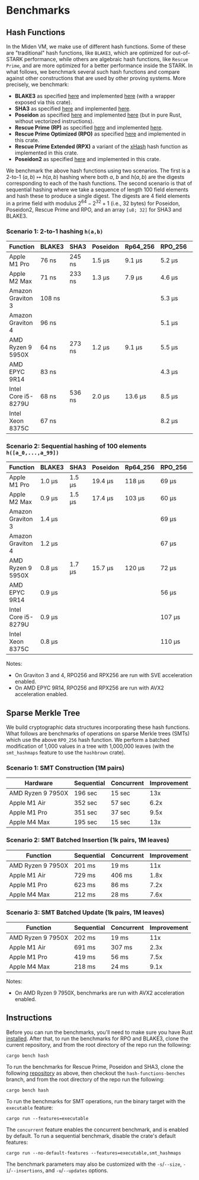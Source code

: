 # Benchmarks

## Hash Functions
In the Miden VM, we make use of different hash functions. Some of these are "traditional" hash functions, like `BLAKE3`, which are optimized for out-of-STARK performance, while others are algebraic hash functions, like `Rescue Prime`, and are more optimized for a better performance inside the STARK. In what follows, we benchmark several such hash functions and compare against other constructions that are used by other proving systems. More precisely, we benchmark:

* **BLAKE3** as specified [here](https://github.com/BLAKE3-team/BLAKE3-specs/blob/master/blake3.pdf) and implemented [here](https://github.com/BLAKE3-team/BLAKE3) (with a wrapper exposed via this crate).
* **SHA3** as specified [here](https://nvlpubs.nist.gov/nistpubs/FIPS/NIST.FIPS.202.pdf) and implemented [here](https://github.com/novifinancial/winterfell/blob/46dce1adf0/crypto/src/hash/sha/mod.rs).
* **Poseidon** as specified [here](https://eprint.iacr.org/2019/458.pdf) and implemented [here](https://github.com/mir-protocol/plonky2/blob/806b88d7d6e69a30dc0b4775f7ba275c45e8b63b/plonky2/src/hash/poseidon_goldilocks.rs) (but in pure Rust, without vectorized instructions).
* **Rescue Prime (RP)** as specified [here](https://eprint.iacr.org/2020/1143) and implemented [here](https://github.com/novifinancial/winterfell/blob/46dce1adf0/crypto/src/hash/rescue/rp64_256/mod.rs).
* **Rescue Prime Optimized (RPO)** as specified [here](https://eprint.iacr.org/2022/1577) and implemented in this crate.
* **Rescue Prime Extended (RPX)** a variant of the [xHash](https://eprint.iacr.org/2023/1045) hash function as implemented in this crate.
* **Poseidon2** as specified [here](https://eprint.iacr.org/2023/1045) and implemented in this crate.

We benchmark the above hash functions using two scenarios. The first is a 2-to-1 $(a,b)\mapsto h(a,b)$ hashing where both $a$, $b$ and $h(a,b)$ are the digests corresponding to each of the hash functions.
The second scenario is that of sequential hashing where we take a sequence of length $100$ field elements and hash these to produce a single digest. The digests are $4$ field elements in a prime field with modulus $2^{64} - 2^{32} + 1$ (i.e., 32 bytes) for Poseidon, Poseidon2, Rescue Prime and RPO, and an array `[u8; 32]` for SHA3 and BLAKE3.

### Scenario 1: 2-to-1 hashing `h(a,b)`

| Function            | BLAKE3 | SHA3   | Poseidon | Rp64_256 | RPO_256 | RPX_256 | Poseidon2 |
| ------------------- | ------ | ------ | -------- | -------- | ------- | ------- | --------- |
| Apple M1 Pro        | 76 ns  | 245 ns | 1.5 µs   | 9.1 µs   | 5.2 µs  | 2.7 µs  |           |
| Apple M2 Max        | 71 ns  | 233 ns | 1.3 µs   | 7.9 µs   | 4.6 µs  | 2.4 µs  |           |
| Amazon Graviton 3   | 108 ns |        |          |          | 5.3 µs  | 3.1 µs  |           |
| Amazon Graviton 4   | 96 ns  |        |          |          | 5.1 µs  | 2.8 µs  |           |
| AMD Ryzen 9 5950X   | 64 ns  | 273 ns | 1.2 µs   | 9.1 µs   | 5.5 µs  |         |           |
| AMD EPYC 9R14       | 83 ns  |        |          |          | 4.3 µs  | 2.4 µs  |           |
| Intel Core i5-8279U | 68 ns  | 536 ns | 2.0 µs   | 13.6 µs  | 8.5 µs  | 4.4 µs  | 1.7 µs    |
| Intel Xeon 8375C    | 67 ns  |        |          |          | 8.2 µs  |         |           |

### Scenario 2: Sequential hashing of 100 elements `h([a_0,...,a_99])`

| Function            | BLAKE3 | SHA3   | Poseidon | Rp64_256 | RPO_256 | RPX_256 | Poseidon2 |
| ------------------- | ------ | ------ | -------- | -------- | ------- | ------- | --------- |
| Apple M1 Pro        | 1.0 µs | 1.5 µs | 19.4 µs  | 118 µs   | 69 µs   | 35 µs   |           |
| Apple M2 Max        | 0.9 µs | 1.5 µs | 17.4 µs  | 103 µs   | 60 µs   | 31 µs   |           |
| Amazon Graviton 3   | 1.4 µs |        |          |          | 69 µs   | 41 µs   |           |
| Amazon Graviton 4   | 1.2 µs |        |          |          | 67 µs   | 36 µs   |           |
| AMD Ryzen 9 5950X   | 0.8 µs | 1.7 µs | 15.7 µs  | 120 µs   | 72 µs   |         |           |
| AMD EPYC 9R14       | 0.9 µs |        |          |          | 56 µs   | 32 µs   |           |
| Intel Core i5-8279U | 0.9 µs |        |          |          | 107 µs  | 56 µs   | 27 µs     |
| Intel Xeon 8375C    | 0.8 µs |        |          |          | 110 µs  |         |           |

Notes:
- On Graviton 3 and 4, RPO256 and RPX256 are run with SVE acceleration enabled.
- On AMD EPYC 9R14, RPO256 and RPX256 are run with AVX2 acceleration enabled.

## Sparse Merkle Tree
We build cryptographic data structures incorporating these hash functions.
What follows are benchmarks of operations on sparse Merkle trees (SMTs) which use the above `RPO_256` hash function.
We perform a batched modification of 1,000 values in a tree with 1,000,000 leaves (with the `smt_hashmaps` feature to use the `hashbrown` crate).

### Scenario 1: SMT Construction (1M pairs)

| Hardware          | Sequential | Concurrent | Improvement |
| ----------------- | ---------- | ---------- | ----------- |
| AMD Ryzen 9 7950X | 196 sec    | 15 sec     | 13x         |
| Apple M1 Air      | 352 sec    | 57 sec     | 6.2x        |
| Apple M1 Pro      | 351 sec    | 37 sec     | 9.5x        |
| Apple M4 Max      | 195 sec    | 15 sec     | 13x         |

### Scenario 2: SMT Batched Insertion (1k pairs, 1M leaves)

| Function          | Sequential | Concurrent | Improvement |
| ----------------- | ---------- | ---------- | ----------- |
| AMD Ryzen 9 7950X | 201 ms     | 19 ms      | 11x         |
| Apple M1 Air      | 729 ms     | 406 ms     | 1.8x        |
| Apple M1 Pro      | 623 ms     | 86 ms      | 7.2x        |
| Apple M4 Max      | 212 ms     | 28 ms      | 7.6x        |

### Scenario 3: SMT Batched Update (1k pairs, 1M leaves)

| Function          | Sequential | Concurrent | Improvement |
| ----------------- | ---------- | ---------- | ----------- |
| AMD Ryzen 9 7950X | 202 ms     | 19 ms      | 11x         |
| Apple M1 Air      | 691 ms     | 307 ms     | 2.3x        |
| Apple M1 Pro      | 419 ms     | 56 ms      | 7.5x        |
| Apple M4 Max      | 218 ms     | 24 ms      | 9.1x        |

Notes:
- On AMD Ryzen 9 7950X, benchmarks are run with AVX2 acceleration enabled.

## Instructions
Before you can run the benchmarks, you'll need to make sure you have Rust [installed](https://www.rust-lang.org/tools/install). After that, to run the benchmarks for RPO and BLAKE3, clone the current repository, and from the root directory of the repo run the following:

 ```
 cargo bench hash
 ```

To run the benchmarks for Rescue Prime, Poseidon and SHA3, clone the following [repository](https://github.com/Dominik1999/winterfell.git) as above, then checkout the `hash-functions-benches` branch, and from the root directory of the repo run the following:

```
cargo bench hash
```

To run the benchmarks for SMT operations, run the binary target with the `executable` feature:

```
cargo run --features=executable
```

The `concurrent` feature enables the concurrent benchmark, and is enabled by default. To run a sequential benchmark,
disable the crate's default features:

```
cargo run --no-default-features --features=executable,smt_hashmaps
```

The benchmark parameters may also be customized with the `-s`/`--size`, `-i`/`--insertions`, and `-u`/`--updates` options.
